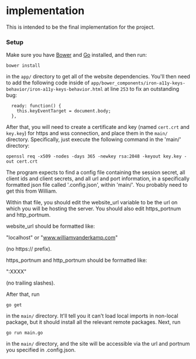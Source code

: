 # implementation

This is intended to be the final implementation for the project.

### Setup

Make sure you have [Bower](http://bower.io/) and [Go](https://golang.org/) installed, and then run:

`bower install`

in the `app/` directory to get all of the website dependencies. You'll then need to add the following code inside of `app/bower_components/iron-a11y-keys-behavior/iron-a11y-keys-behavior.html` at line `253` to fix an outstanding bug:

```
  ready: function() {
    this.keyEventTarget = document.body;
  },
```

After that, you will need to create a certificate and key (named `cert.crt` and `key.key`) for https and wss connection, and place them in the `main/` directory. Specifically, just execute the following command in the 'main/' directory:

`openssl req -x509 -nodes -days 365 -newkey rsa:2048 -keyout key.key -out cert.crt`

The program expects to find a config file containing the session secret, all client ids and client secrets, and all url and port information, in a specifically formatted json file called '.config.json', within 'main/'. You probably need to get this from William. 

Within that file, you should edit the website_url variable to be the url on which you will be hosting the server. You should also edit https_portnum and http_portnum. 

website_url should be formatted like:

  "localhost" or "www.williamvanderkamp.com"

(no https:// prefix).

https_portnum and http_portnum should be formatted like:

  ":XXXX"

(no trailing slashes).

After that, run

`go get`

in the `main/` directory. It'll tell you it can't load local imports in non-local package, but it should install all the relevant remote packages. Next, run

`go run main.go`

in the `main/` directory, and the site will be accessible via the url and portnum you specified in .config.json.

